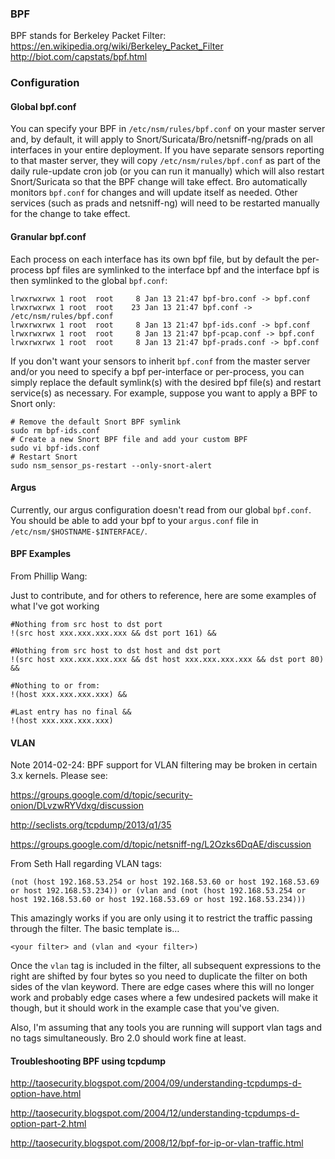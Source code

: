 ### BPF ###
BPF stands for Berkeley Packet Filter:  
https://en.wikipedia.org/wiki/Berkeley_Packet_Filter
http://biot.com/capstats/bpf.html

### Configuration ###

#### Global bpf.conf ####
You can specify your BPF in `/etc/nsm/rules/bpf.conf` on your master server and, by default, it will apply to Snort/Suricata/Bro/netsniff-ng/prads on all interfaces in your entire deployment.  If you have separate sensors reporting to that master server, they will copy `/etc/nsm/rules/bpf.conf` as part of the daily rule-update cron job (or you can run it manually) which will also restart Snort/Suricata so that the BPF change will take effect.  Bro automatically monitors `bpf.conf` for changes and will update itself as needed.  Other services (such as prads and netsniff-ng) will need to be restarted manually for the change to take effect.

#### Granular bpf.conf ####
Each process on each interface has its own bpf file, but by default the per-process bpf files are symlinked to the interface bpf and the interface bpf is then symlinked to the global `bpf.conf`:
```
lrwxrwxrwx 1 root  root     8 Jan 13 21:47 bpf-bro.conf -> bpf.conf
lrwxrwxrwx 1 root  root    23 Jan 13 21:47 bpf.conf -> /etc/nsm/rules/bpf.conf
lrwxrwxrwx 1 root  root     8 Jan 13 21:47 bpf-ids.conf -> bpf.conf
lrwxrwxrwx 1 root  root     8 Jan 13 21:47 bpf-pcap.conf -> bpf.conf
lrwxrwxrwx 1 root  root     8 Jan 13 21:47 bpf-prads.conf -> bpf.conf
```

If you don't want your sensors to inherit `bpf.conf` from the master server and/or you need to specify a bpf per-interface or per-process, you can simply replace the default symlink(s) with the desired bpf file(s) and restart service(s) as necessary.  For example, suppose you want to apply a BPF to Snort only:
```
# Remove the default Snort BPF symlink
sudo rm bpf-ids.conf
# Create a new Snort BPF file and add your custom BPF
sudo vi bpf-ids.conf
# Restart Snort
sudo nsm_sensor_ps-restart --only-snort-alert
```

#### Argus ####
Currently, our argus configuration doesn't read from our global `bpf.conf`.  You should be able to add your bpf to your `argus.conf` file in `/etc/nsm/$HOSTNAME-$INTERFACE/`.

#### BPF Examples ####

From Phillip Wang:

Just to contribute, and for others to reference, here are some examples of what I've got working

```
#Nothing from src host to dst port
!(src host xxx.xxx.xxx.xxx && dst port 161) &&

#Nothing from src host to dst host and dst port
!(src host xxx.xxx.xxx.xxx && dst host xxx.xxx.xxx.xxx && dst port 80) &&

#Nothing to or from:
!(host xxx.xxx.xxx.xxx) &&

#Last entry has no final &&
!(host xxx.xxx.xxx.xxx)
```

#### VLAN ####
Note 2014-02-24: BPF support for VLAN filtering may be broken in certain 3.x kernels.  Please see:

https://groups.google.com/d/topic/security-onion/DLvzwRYVdxg/discussion

http://seclists.org/tcpdump/2013/q1/35

https://groups.google.com/d/topic/netsniff-ng/L2Ozks6DqAE/discussion

From Seth Hall regarding VLAN tags:

```
(not (host 192.168.53.254 or host 192.168.53.60 or host 192.168.53.69 or host 192.168.53.234)) or (vlan and (not (host 192.168.53.254 or host 192.168.53.60 or host 192.168.53.69 or host 192.168.53.234)))
```

This amazingly works if you are only using it to restrict the traffic passing through the filter.  The basic template is…

```
<your filter> and (vlan and <your filter>)
```

Once the `vlan` tag is included in the filter, all subsequent expressions to the right are shifted by four bytes so you need to duplicate the filter on both sides of the vlan keyword.  There are edge cases where this will no longer work and probably edge cases where a few undesired packets will make it though, but it should work in the example case that you've given.

Also, I'm assuming that any tools you are running will support vlan tags and no tags simultaneously.  Bro 2.0 should work fine at least.

#### Troubleshooting BPF using tcpdump ####

http://taosecurity.blogspot.com/2004/09/understanding-tcpdumps-d-option-have.html

http://taosecurity.blogspot.com/2004/12/understanding-tcpdumps-d-option-part-2.html

http://taosecurity.blogspot.com/2008/12/bpf-for-ip-or-vlan-traffic.html